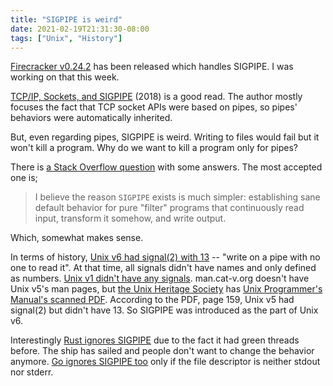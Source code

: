 ```yaml
---
title: "SIGPIPE is weird"
date: 2021-02-19T21:31:30-08:00
tags: ["Unix", "History"]
---
```

[Firecracker v0.24.2](https://github.com/firecracker-microvm/firecracker/releases/tag/v0.24.2) has been released which handles SIGPIPE. I was working on that this week.

[TCP/IP, Sockets, and SIGPIPE](https://blog.erratasec.com/2018/10/tcpip-sockets-and-sigpipe.html) (2018) is a good read. The author mostly focuses the fact that TCP socket APIs were based on pipes, so pipes' behaviors were automatically inherited.

But, even regarding pipes, SIGPIPE is weird. Writing to files would fail but it won't kill a program. Why do we want to kill a program only for pipes?

There is [a Stack Overflow question](https://stackoverflow.com/questions/8369506/why-does-sigpipe-exist) with some answers. The most accepted one is;

> I believe the reason `SIGPIPE` exists is much simpler: establishing sane default behavior for pure "filter" programs that continuously read input, transform it somehow, and write output.

Which, somewhat makes sense.

In terms of history, [Unix v6 had signal(2) with 13](http://man.cat-v.org/unix-6th/2/signal) -- "write on a pipe with no one to read it". At that time, all signals didn't have names and only defined as numbers. [Unix v1 didn't have any signals](http://man.cat-v.org/unix-1st/2/). man.cat-v.org doesn't have Unix v5's man pages, but [the Unix Heritage Society](https://www.tuhs.org/) has [Unix Programmer's Manual's scanned PDF](https://www.tuhs.org/Archive/Distributions/Research/Dennis_v5/v5man.pdf). According to the PDF, page 159, Unix v5 had signal(2) but didn't have 13. So SIGPIPE was introduced as the part of Unix v6.

Interestingly [Rust ignores SIGPIPE](https://github.com/rust-lang/rust/issues/62569) due to the fact it had green threads before. The ship has sailed and people don't want to change the behavior anymore. [Go ignores SIGPIPE too](https://golang.org/pkg/os/signal/#hdr-SIGPIPE) only if the file descriptor is neither stdout nor stderr.
